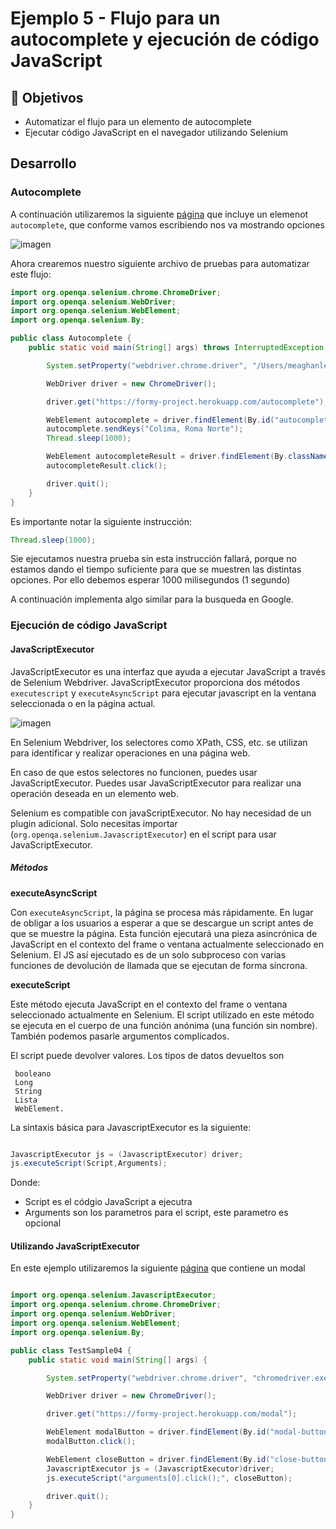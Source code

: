 # Ejemplo 5 - Flujo para un autocomplete y ejecución de código JavaScript

## :dart: Objetivos

- Automatizar el flujo para un elemento de autocomplete
- Ejecutar código JavaScript en el navegador utilizando Selenium


## Desarrollo

### Autocomplete

A continuación utilizaremos la siguiente [página](https://formy-project.herokuapp.com/autocomplete) que incluye un elemenot `autocomplete`, que conforme vamos escribiendo nos va mostrando opciones

![imagen](https://user-images.githubusercontent.com/5317347/155854008-91ac91cd-66dc-488c-af2d-4f12ac6f96ef.png)

Ahora crearemos nuestro siguiente archivo de pruebas para automatizar este flujo:

```java
import org.openqa.selenium.chrome.ChromeDriver;
import org.openqa.selenium.WebDriver;
import org.openqa.selenium.WebElement;
import org.openqa.selenium.By;

public class Autocomplete {
    public static void main(String[] args) throws InterruptedException {

        System.setProperty("webdriver.chrome.driver", "/Users/meaghanlewis/Downloads/chromedriver");

        WebDriver driver = new ChromeDriver();

        driver.get("https://formy-project.herokuapp.com/autocomplete");

        WebElement autocomplete = driver.findElement(By.id("autocomplete"));
        autocomplete.sendKeys("Colima, Roma Norte");
        Thread.sleep(1000);

        WebElement autocompleteResult = driver.findElement(By.className("pac-item"));
        autocompleteResult.click();

        driver.quit();
    }
}

```

Es importante notar la siguiente instrucción:

```java
Thread.sleep(1000);
```

Sie ejecutamos nuestra prueba sin esta instrucción fallará, porque no estamos dando el tiempo suficiente para que se muestren las distintas opciones. Por ello debemos esperar 1000 milisegundos (1 segundo)

A continuación implementa algo similar para la busqueda en Google.


### Ejecución de código JavaScript

#### JavaScriptExecutor

JavaScriptExecutor es una interfaz que ayuda a ejecutar JavaScript a través de Selenium Webdriver. JavaScriptExecutor proporciona dos métodos `executescript` y `executeAsyncScript` para ejecutar javascript en la ventana seleccionada o en la página actual.

![imagen](https://user-images.githubusercontent.com/5317347/155854277-503f1489-b2da-4297-a5e8-fb9e9c611df5.png)

En Selenium Webdriver, los selectores como XPath, CSS, etc. se utilizan para identificar y realizar operaciones en una página web.

En caso de que estos selectores no funcionen, puedes usar JavaScriptExecutor. Puedes usar JavaScriptExecutor para realizar una operación deseada en un elemento web.

Selenium es compatible con javaScriptExecutor. No hay necesidad de un plugin adicional. Solo necesitas importar (`org.openqa.selenium.JavascriptExecutor`) en el script para usar JavaScriptExecutor.

##### Métodos

**executeAsyncScript**

Con `executeAsyncScript`, la página se procesa más rápidamente. En lugar de obligar a los usuarios a esperar a que se descargue un script antes de que se muestre la página. Esta función ejecutará una pieza asincrónica de JavaScript en el contexto del frame o ventana actualmente seleccionado en Selenium. El JS así ejecutado es de un solo subproceso con varias funciones de devolución de llamada que se ejecutan de forma síncrona.

**executeScript**

Este método ejecuta JavaScript en el contexto del frame o ventana seleccionado actualmente en Selenium. El script utilizado en este método se ejecuta en el cuerpo de una función anónima (una función sin nombre). También podemos pasarle argumentos complicados.

El script puede devolver valores. Los tipos de datos devueltos son

     booleano
     Long
     String
     Lista
     WebElement.

La sintaxis básica para JavascriptExecutor es la siguiente:

```java

JavascriptExecutor js = (JavascriptExecutor) driver;  
js.executeScript(Script,Arguments);
```

Donde:
- Script es el códgio JavaScript a ejecutra
- Arguments son los parametros para el script, este parametro es opcional



#### Utilizando JavaScriptExecutor

En este ejemplo utilizaremos la siguiente [página](http://formy-project.herokuapp.com/modal) que contiene un modal

```java

import org.openqa.selenium.JavascriptExecutor;
import org.openqa.selenium.chrome.ChromeDriver;
import org.openqa.selenium.WebDriver;
import org.openqa.selenium.WebElement;
import org.openqa.selenium.By;

public class TestSample04 {
    public static void main(String[] args) {

        System.setProperty("webdriver.chrome.driver", "chromedriver.exe");

        WebDriver driver = new ChromeDriver();

        driver.get("https://formy-project.herokuapp.com/modal");

        WebElement modalButton = driver.findElement(By.id("modal-button"));
        modalButton.click();

        WebElement closeButton = driver.findElement(By.id("close-button"));
        JavascriptExecutor js = (JavascriptExecutor)driver;
        js.executeScript("arguments[0].click();", closeButton);

        driver.quit();
    }
}


```
